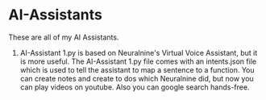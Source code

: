 # AI-Assistants
These are all of my AI Assistants. 

1. AI-Assistant 1.py is based on Neuralnine's Virtual Voice Assistant, but it is more useful. The AI-Assistant 1.py file comes with an intents.json file which is used to tell the assistant to map a sentence to a function. You can create notes and create to dos which Neuralnine did, but now you can play videos on youtube. Also you can google search hands-free.
